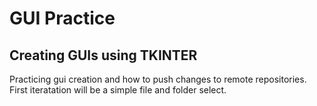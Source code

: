 # GUI Practice
## Creating GUIs using TKINTER
Practicing gui creation and how to push changes to remote repositories. First iteratation will be a simple file and folder select.
